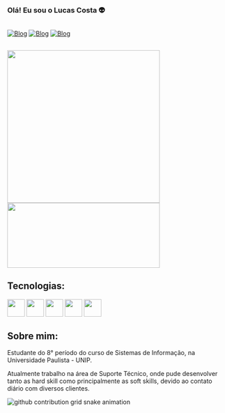 ### Olá! Eu sou o Lucas Costa 👽

##

[![Blog](https://img.shields.io/badge/GitHub-100000?style=for-the-badge&logo=github&logoColor=white)](https://github.com/lucascosta-p)
[![Blog](https://img.shields.io/badge/Instagram-E4405F?style=for-the-badge&logo=instagram&logoColor=white)](https://www.instagram.com/olucks_/)
[![Blog](https://img.shields.io/badge/Spotify-1ED760?&style=for-the-badge&logo=spotify&logoColor=white)](https://open.spotify.com/user/lucaspaulo.silvacosta10)


##

<div style="align=center">
        <img  width=350px src="https://github-readme-stats.vercel.app/api?username=lucascosta-p&show_icons=true&theme=dark">
        <img  height=149px width=350px src="https://github-readme-stats.vercel.app/api/top-langs?username=lucascosta-p&layout=compact&hide_progress=true&langs_count=8&card_width=100&theme=dark">

</div>

## Tecnologias:
<div>
    <img height=40px src="https://cdn.jsdelivr.net/gh/devicons/devicon@latest/icons/html5/html5-original.svg" />
    <img height=40px src="https://cdn.jsdelivr.net/gh/devicons/devicon@latest/icons/css3/css3-original.svg" />
    <img height=40px src="https://cdn.jsdelivr.net/gh/devicons/devicon@latest/icons/java/java-original-wordmark.svg" />
    <img height=40px src="https://cdn.jsdelivr.net/gh/devicons/devicon@latest/icons/python/python-original-wordmark.svg" />
    <img height=40px src="https://cdn.jsdelivr.net/gh/devicons/devicon@latest/icons/mysql/mysql-original-wordmark.svg" />
</div>

## Sobre mim:
<p style="color:">Estudante do 8° período do curso de Sistemas de Informação, na Universidade Paulista - UNIP.</p>
<p style="color:">Atualmente trabalho na área de Suporte Técnico, onde pude desenvolver tanto as hard skill como principalmente as soft skills, devido ao contato diário com diversos clientes.</p>


<picture>
  <source media="(prefers-color-scheme: dark)" srcset="https://raw.githubusercontent.com/YourUser/lucascosta-p/output/github-contribution-grid-snake-dark.svg">
  <source media="(prefers-color-scheme: light)" srcset="https://raw.githubusercontent.com/YourUser/lucascosta-p/output/github-contribution-grid-snake.svg">
  <img alt="github contribution grid snake animation" src="https://raw.githubusercontent.com/YourUser/lucascosta-p/output/github-contribution-grid-snake.svg">
</picture>
